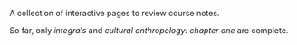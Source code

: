 A collection of interactive pages to review course notes.

So far, only *integrals* and *cultural anthropology: chapter one* are complete.
